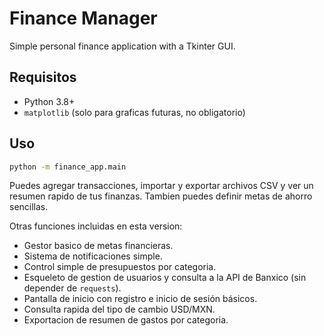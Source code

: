 # Finance Manager

Simple personal finance application with a Tkinter GUI.

## Requisitos
- Python 3.8+
- `matplotlib` (solo para graficas futuras, no obligatorio)

## Uso
```bash
python -m finance_app.main
```

Puedes agregar transacciones, importar y exportar archivos CSV y ver un resumen rapido de tus finanzas. Tambien puedes definir metas de ahorro sencillas.

Otras funciones incluidas en esta version:

- Gestor basico de metas financieras.
- Sistema de notificaciones simple.
- Control simple de presupuestos por categoria.
- Esqueleto de gestion de usuarios y consulta a la API de Banxico (sin depender de `requests`).
- Pantalla de inicio con registro e inicio de sesión básicos.
- Consulta rapida del tipo de cambio USD/MXN.
- Exportacion de resumen de gastos por categoria.
